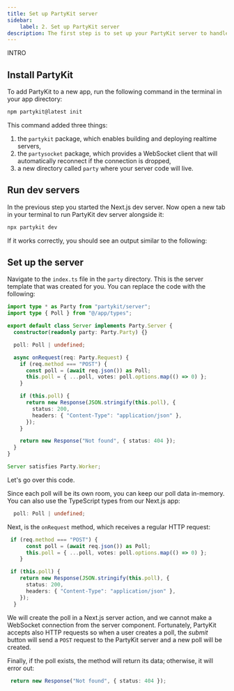 ```yaml
---
title: Set up PartyKit server
sidebar:
    label: 2. Set up PartyKit server
description: The first step is to set up your PartyKit server to handle HTTP requests
---
```


INTRO

## Install PartyKit

To add PartyKit to a new app, run the following command in the terminal in your app directory:

```bash
npm partykit@latest init
```

This command added three things:

1. the `partykit` package, which enables building and deploying realtime servers,
2. the `partysocket` package, which provides a WebSocket client that will automatically reconnect if the connection is dropped,
3. a new directory called `party` where your server code will live.

## Run dev servers

In the previous step you started the Next.js dev server. Now open a new tab in your terminal to run PartyKit dev server alongside it:

```bash
npx partykit dev
```

If it works correctly, you should see an output similar to the following:

<!-- output -->

## Set up the server

Navigate to the `index.ts` file in the `party` directory. This is the server template that was created for you. You can replace the code with the following:

```ts
import type * as Party from "partykit/server";
import type { Poll } from "@/app/types";

export default class Server implements Party.Server {
  constructor(readonly party: Party.Party) {}

  poll: Poll | undefined;

  async onRequest(req: Party.Request) {
    if (req.method === "POST") {
      const poll = (await req.json()) as Poll;
      this.poll = { ...poll, votes: poll.options.map(() => 0) };
    }

    if (this.poll) {
      return new Response(JSON.stringify(this.poll), {
        status: 200,
        headers: { "Content-Type": "application/json" },
      });
    }

    return new Response("Not found", { status: 404 });
  }
}

Server satisfies Party.Worker;
```

Let's go over this code.

Since each poll will be its own room, you can keep our poll data in-memory. You can also use the TypeScript types from our Next.js app:

```ts
  poll: Poll | undefined;
```

Next, is the `onRequest` method, which receives a regular HTTP request:

```ts
 if (req.method === "POST") {
      const poll = (await req.json()) as Poll;
      this.poll = { ...poll, votes: poll.options.map(() => 0) };
    }

 if (this.poll) {
    return new Response(JSON.stringify(this.poll), {
      status: 200,
      headers: { "Content-Type": "application/json" },
    });
  }
```

We will create the poll in a Next.js server action, and we cannot make a WebSocket connection from the server component. Fortunately, PartyKit accepts also HTTP requests so when a user creates a poll, the _submit_ button will send a `POST` request to the PartyKit server and a new poll will be created.

Finally, if the poll exists, the method will return its data; otherwise, it will error out:

```ts
 return new Response("Not found", { status: 404 });
```

